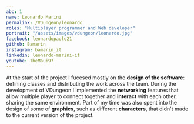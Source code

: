 ```yaml
---
abc: 1
name: Leonardo Marini
permalink: /VDungeon/leonardo
roles: "Multiplayer programmer and Web developer"
portrait: "/assets/images/vdungeon/leonardo.jpg"
facebook: leonardopaolo21
github: Bamarin
instagram: bamarin_it
linkedin: leonardo-marini-it
youtube: TheMaui97
---
```


At the start of the project I fucesed mostly on the **design of the software**: defining classes and distributing the work across the team. During the development 
of VDungeon I implemented the **networking** features that allow multiple player to connect together and **interact** with each other, sharing the same environment.
Part of my time was also spent into the design of some of **graphics**, such as different **characters**, that didn't made to the current version of the project.

